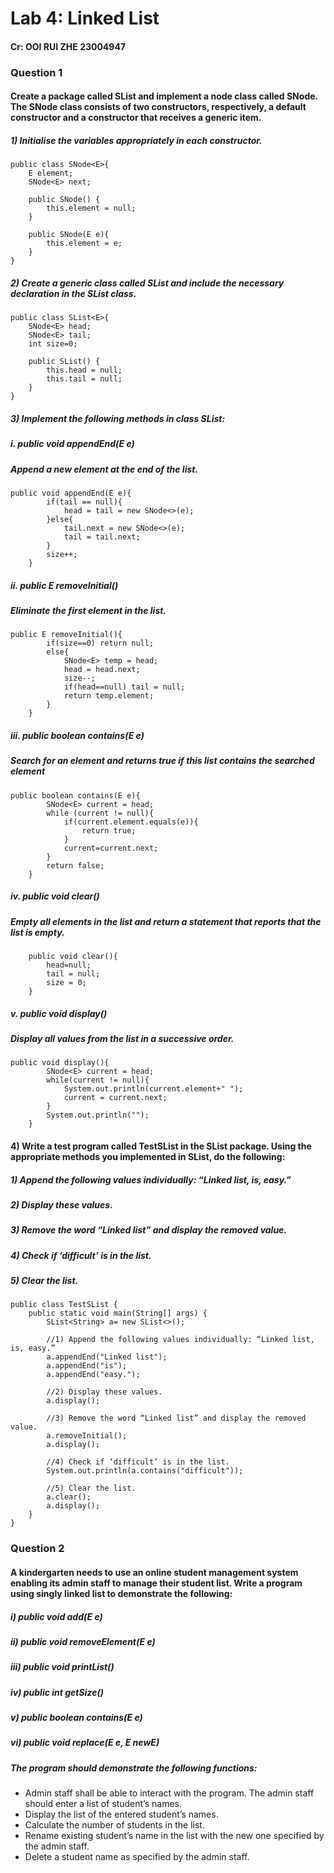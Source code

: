 # Lab 4: Linked List

#### Cr: OOI RUI ZHE 23004947

### Question 1
#### Create a package called SList and implement a node class called SNode<E>. The SNode<E> class consists of two constructors, respectively, a default constructor and a constructor that receives a generic item. 

##### 1) Initialise the variables appropriately in each constructor. 
```plaintext
public class SNode<E>{
    E element;
    SNode<E> next;

    public SNode() {
        this.element = null;
    }
    
    public SNode(E e){
        this.element = e;
    }
}
```

##### 2) Create a generic class called SList<E> and include the necessary declaration in the SList<E> class.
```plaintext
public class SList<E>{
    SNode<E> head;
    SNode<E> tail;
    int size=0;

    public SList() {
        this.head = null;
        this.tail = null;
    }
}
```

##### 3) Implement the following methods in class SList<E>:
##### i. public void appendEnd(E e)
##### Append a new element at the end of the list.
```plaintext
public void appendEnd(E e){
        if(tail == null){
            head = tail = new SNode<>(e);
        }else{
            tail.next = new SNode<>(e);
            tail = tail.next;
        }
        size++;
    }
```

##### ii. public E removeInitial()
##### Eliminate the first element in the list.
```plaintext
public E removeInitial(){
        if(size==0) return null;
        else{
            SNode<E> temp = head;
            head = head.next;
            size--;
            if(head==null) tail = null;
            return temp.element;
        }
    }
```

##### iii. public boolean contains(E e)
##### Search for an element and returns true if this list contains the searched element
```plaintext
public boolean contains(E e){
        SNode<E> current = head;
        while (current != null){    
            if(current.element.equals(e)){
                return true;
            }
            current=current.next;
        }
        return false;
    }
```

##### iv. public void clear()
##### Empty all elements in the list and return a statement that reports that the list is empty.
```plaintext
    public void clear(){
        head=null;
        tail = null;
        size = 0;
    }
```
##### v. public void display()
##### Display all values from the list in a successive order.
```plaintext
public void display(){
        SNode<E> current = head;
        while(current != null){
            System.out.println(current.element+" ");
            current = current.next;
        }
        System.out.println("");
    }
```
#### 4) Write a test program called TestSList in the SList package. Using the appropriate methods you implemented in SList<E>, do the following:
##### 1) Append the following values individually: “Linked list, is, easy.”
##### 2) Display these values.
##### 3) Remove the word “Linked list” and display the removed value.
##### 4) Check if ‘difficult’ is in the list.
##### 5) Clear the list.

```plaintext
public class TestSList {
    public static void main(String[] args) {
        SList<String> a= new SList<>();
        
        //1) Append the following values individually: “Linked list, is, easy.”
        a.appendEnd("Linked list");
        a.appendEnd("is");
        a.appendEnd("easy.");
        
        //2) Display these values.
        a.display();
        
        //3) Remove the word “Linked list” and display the removed value. 
        a.removeInitial();
        a.display();
        
        //4) Check if ‘difficult’ is in the list. 
        System.out.println(a.contains("difficult"));
        
        //5) Clear the list.
        a.clear();
        a.display();
    }
}
```

### Question 2
#### A kindergarten needs to use an online student management system enabling its admin staff to manage their student list. Write a program using singly linked list to demonstrate the following:

##### i) public void add(E e)
##### ii) public void removeElement(E e)
##### iii) public void printList()
##### iv) public int getSize()
##### v) public boolean contains(E e)
##### vi) public void replace(E e, E newE) 

##### The program should demonstrate the following functions:
* Admin staff shall be able to interact with the program. The admin staff should enter a list
of student’s names.
* Display the list of the entered student’s names.
* Calculate the number of students in the list.
* Rename existing student’s name in the list with the new one specified by the admin staff.
* Delete a student name as specified by the admin staff.



